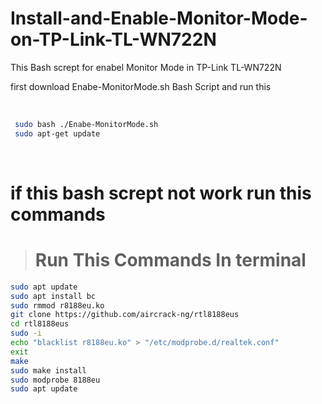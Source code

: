 # Install-and-Enable-Monitor-Mode-on-TP-Link-TL-WN722N
This Bash scrept for enabel Monitor Mode in TP-Link TL-WN722N 
<p> first download Enabe-MonitorMode.sh Bash Script and run this </p> <br>

```bash
 sudo bash ./Enabe-MonitorMode.sh
 sudo apt-get update
```
<br>

# if this bash scrept not work run this commands  <br>
> # Run This Commands In terminal
```bash
sudo apt update
sudo apt install bc
sudo rmmod r8188eu.ko
git clone https://github.com/aircrack-ng/rtl8188eus
cd rtl8188eus
sudo -i
echo "blacklist r8188eu.ko" > "/etc/modprobe.d/realtek.conf"
exit
make
sudo make install
sudo modprobe 8188eu
sudo apt update
```
